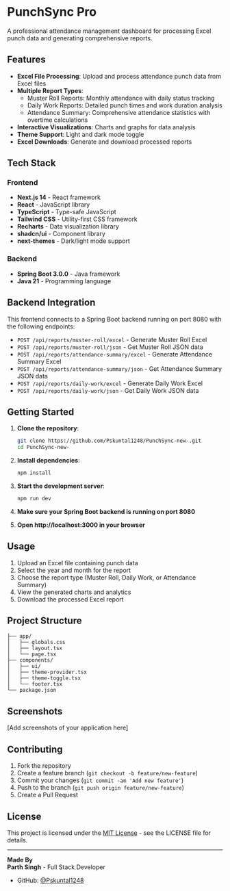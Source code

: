 # PunchSync Pro

A professional attendance management dashboard for processing Excel punch data and generating comprehensive reports.

## Features

* **Excel File Processing**: Upload and process attendance punch data from Excel files
* **Multiple Report Types**:
   * Muster Roll Reports: Monthly attendance with daily status tracking
   * Daily Work Reports: Detailed punch times and work duration analysis
   * Attendance Summary: Comprehensive attendance statistics with overtime calculations
* **Interactive Visualizations**: Charts and graphs for data analysis
* **Theme Support**: Light and dark mode toggle
* **Excel Downloads**: Generate and download processed reports

## Tech Stack

### Frontend
* **Next.js 14** - React framework
* **React** - JavaScript library
* **TypeScript** - Type-safe JavaScript
* **Tailwind CSS** - Utility-first CSS framework
* **Recharts** - Data visualization library
* **shadcn/ui** - Component library
* **next-themes** - Dark/light mode support

### Backend
* **Spring Boot 3.0.0** - Java framework
* **Java 21** - Programming language

## Backend Integration

This frontend connects to a Spring Boot backend running on port 8080 with the following endpoints:

* `POST /api/reports/muster-roll/excel` - Generate Muster Roll Excel
* `POST /api/reports/muster-roll/json` - Get Muster Roll JSON data
* `POST /api/reports/attendance-summary/excel` - Generate Attendance Summary Excel
* `POST /api/reports/attendance-summary/json` - Get Attendance Summary JSON data
* `POST /api/reports/daily-work/excel` - Generate Daily Work Excel
* `POST /api/reports/daily-work/json` - Get Daily Work JSON data

## Getting Started

1. **Clone the repository**:
   ```bash
   git clone https://github.com/Pskuntal1248/PunchSync-new-.git
   cd PunchSync-new-
   ```

2. **Install dependencies**:
   ```bash
   npm install
   ```

3. **Start the development server**:
   ```bash
   npm run dev
   ```

4. **Make sure your Spring Boot backend is running on port 8080**

5. **Open http://localhost:3000 in your browser**

## Usage

1. Upload an Excel file containing punch data
2. Select the year and month for the report
3. Choose the report type (Muster Roll, Daily Work, or Attendance Summary)
4. View the generated charts and analytics
5. Download the processed Excel report

## Project Structure

```
├── app/
│   ├── globals.css
│   ├── layout.tsx
│   └── page.tsx
├── components/
│   ├── ui/
│   ├── theme-provider.tsx
│   ├── theme-toggle.tsx
│   └── footer.tsx
└── package.json
```

## Screenshots

[Add screenshots of your application here]

## Contributing

1. Fork the repository
2. Create a feature branch (`git checkout -b feature/new-feature`)
3. Commit your changes (`git commit -am 'Add new feature'`)
4. Push to the branch (`git push origin feature/new-feature`)
5. Create a Pull Request

## License

This project is licensed under the [MIT License](LICENSE) - see the LICENSE file for details.

---

**Made By**  
**Parth Singh** - Full Stack Developer

- GitHub: [@Pskuntal1248](https://github.com/Pskuntal1248)

